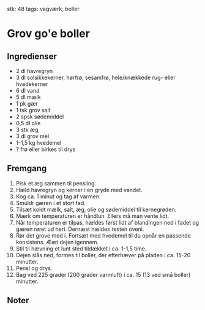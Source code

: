 stk: 48
tags: vagværk, boller

# Grov go'e boller

## Ingredienser
  - 2 dl havregryn
  - 3 dl solsikkekerner, hørfrø, sesamfrø, hele/knækkede rug- eller hvedekerner
  - 6 dl vand
  - 5 dl mælk
  - 1 pk gær
  - 1 tsk grov salt
  - 2 spsk sødemiddel
  - 0,5 dl olie
  - 3 stk æg
  - 3 dl grov mel
  - 1-1,5 kg hvedemel
  - ? frø eller birkes til drys

## Fremgang
  1. Pisk et æg sammen til pensling.
  2. Hæld havregryn og kerner i en gryde med vandet.
  3. Kog ca. 1 minut og tag af varmen.
  4. Smuldr gæren i et stort fad.
  5. Tilsæt koldt mælk, salt, æg, olie og sødemiddel til kernegrøden.
  6. Mærk om temperaturen er håndlun. Ellers må man vente lidt.
  7. Når temperaturen er tilpas, hældes først lidt af blandingen ned i fadet og
     gæren røret ud heri. Dernæst hældes resten oveni.
  8. Rør det grove med i. Fortsæt med hvedemel til du opnår en passende
     konsistens. Ææt dejen igennem.
  9. Stil til hævning et lunt sted tildækket i ca. 1-1,5 time.
  10. Dejen slås ned, formes til boller, der efterhæver på pladen i ca. 15-20
      minutter.
  11. Pensl og drys.
  12. Bag ved 225 grader (200 grader varmluft) i ca. 15 (13 ved små boller)
      minutter.

## Noter
